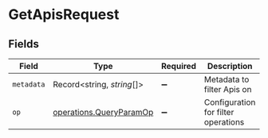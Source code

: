 # GetApisRequest


## Fields

| Field                                                              | Type                                                               | Required                                                           | Description                                                        |
| ------------------------------------------------------------------ | ------------------------------------------------------------------ | ------------------------------------------------------------------ | ------------------------------------------------------------------ |
| `metadata`                                                         | Record<string, *string*[]>                                         | :heavy_minus_sign:                                                 | Metadata to filter Apis on                                         |
| `op`                                                               | [operations.QueryParamOp](../../models/operations/queryparamop.md) | :heavy_minus_sign:                                                 | Configuration for filter operations                                |